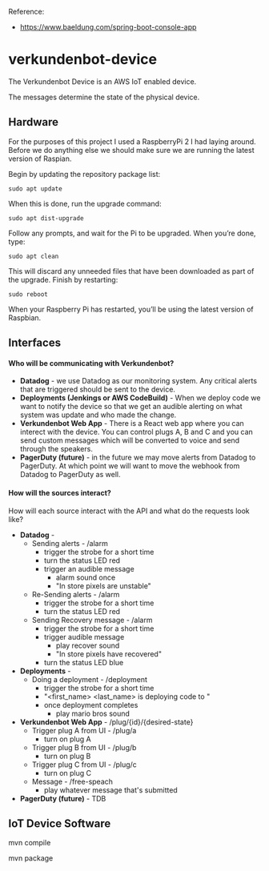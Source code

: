 Reference:
* https://www.baeldung.com/spring-boot-console-app






# verkundenbot-device

The Verkundenbot Device is an AWS IoT enabled device.
  
The messages determine the state of the physical device.

## Hardware
For the purposes of this project I used a RaspberryPi 2 I had laying around.
Before we do anything else we should make sure we are running the latest
version of Raspian.

Begin by updating the repository package list:
```buildoutcfg
sudo apt update
```

When this is done, run the upgrade command:
```buildoutcfg
sudo apt dist-upgrade
```

Follow any prompts, and wait for the Pi to be upgraded. When you’re done, type:
```buildoutcfg
sudo apt clean
```

This will discard any unneeded files that have been downloaded as part of the upgrade. 
Finish by restarting:
```buildoutcfg
sudo reboot
```

When your Raspberry Pi has restarted, you’ll be using the latest version of Raspbian.


## Interfaces

#### Who will be communicating with Verkundenbot?
* __Datadog__ - we use Datadog as our monitoring system. Any critical alerts that are triggered 
should be sent to the device.
* __Deployments (Jenkings or AWS CodeBuild)__ - When we deploy code we want to notify the device so that we get an audible
alerting on what system was update and who made the change.
* __Verkundenbot Web App__ - There is a React web app where you can interect with the device.
You can control plugs A, B and C and you can send custom messages which will be converted
to voice and send through the speakers.
* __PagerDuty (future)__ - in the future we may move alerts from Datadog to PagerDuty. At which 
point we will want to move the webhook from Datadog to PagerDuty as well.  

#### How will the sources interact?
How will each source interact with the API and what do the 
requests look like?
* __Datadog__ - 
    * Sending alerts - /alarm
        * trigger the strobe for a short time
        * turn the status LED red
        * trigger an audible message
            * alarm sound once
            * "In store pixels are unstable" 
    * Re-Sending alerts - /alarm
        * trigger the strobe for a short time
        * turn the status LED red 
    * Sending Recovery message - /alarm
        * trigger the strobe for a short time
        * trigger audible message
            * play recover sound
            * "In store pixels have recovered"
        * turn the status LED blue
* __Deployments__ -
    * Doing a deployment - /deployment
        * trigger the strobe for a short time
        * "<first_name> <last_name> is deploying code to <service>"
        * once deployment completes
            * play mario bros sound
* __Verkundenbot Web App__ - /plug/{id}/{desired-state}
    * Trigger plug A from UI - /plug/a
        * turn on plug A
    * Trigger plug B from UI - /plug/b
        * turn on plug B
    * Trigger plug C from UI - /plug/c
        * turn on plug C
    * Message - /free-speach
        * play whatever message that's submitted
* __PagerDuty (future)__ - TDB

## IoT Device Software


mvn compile

mvn package 